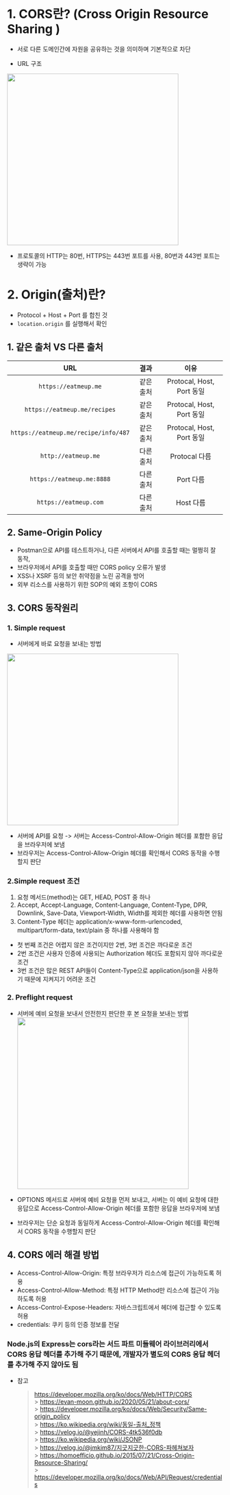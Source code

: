 # **1. CORS란? (Cross Origin Resource Sharing )**

- 서로 다른 도메인간에 자원을 공유하는 것을 의미하며 기본적으로 차단

- URL 구조

<img src="https://user-images.githubusercontent.com/9318975/139165297-0e528dca-9129-40e4-83c5-5242a5f899eb.png" width="400"></br>

- 프로토콜의 HTTP는 80번, HTTPS는 443번 포트를 사용, 80번과 443번 포트는 생략이 가능</br>

# **2. Origin(출처)란?**

- Protocol + Host + Port 를 합친 것</br>
- `location.origin` 를 실행해서 확인</br>

## **1. 같은 출처 VS 다른 출처**

|                 URL                  |   결과    |           이유            |
| :----------------------------------: | :-------: | :-----------------------: |
|         `https://eatmeup.me`         | 같은 출처 | Protocal, Host, Port 동일 |
|     `https://eatmeup.me/recipes`     | 같은 출처 | Protocal, Host, Port 동일 |
| `https://eatmeup.me/recipe/info/487` | 같은 출처 | Protocal, Host, Port 동일 |
|         `http://eatmeup.me`          | 다른 출처 |       Protocal 다름       |
|      `https://eatmeup.me:8888`       | 다른 출처 |         Port 다름         |
|        `https://eatmeup.com`         | 다른 출처 |         Host 다름         |

## **2. Same-Origin Policy**

- Postman으로 API를 테스트하거나, 다른 서버에서 API를 호출할 때는 멀쩡히 잘 동작,</br>
- 브라우저에서 API를 호출할 때만 CORS policy 오류가 발생</br>
- XSS나 XSRF 등의 보안 취약점을 노린 공격을 방어</br>
- 외부 리소스를 사용하기 위한 SOP의 예외 조항이 CORS</br>

## **3. CORS 동작원리**

### **1. Simple request**

- 서버에게 바로 요청을 보내는 방법

<img src="https://user-images.githubusercontent.com/9318975/139169911-e380a764-f7d8-4b76-a935-7811266f832d.png" width="400">

- 서버에 API를 요청 -> 서버는 Access-Control-Allow-Origin 헤더를 포함한 응답을 브라우저에 보냄</br>
- 브라우저는 Access-Control-Allow-Origin 헤더를 확인해서 CORS 동작을 수행할지 판단</br>

### **2.Simple request 조건**

1. 요청 메서드(method)는 GET, HEAD, POST 중 하나
2. Accept, Accept-Language, Content-Language, Content-Type, DPR, Downlink, Save-Data, Viewport-Width, Width를 제외한 헤더를 사용하면 안됨
3. Content-Type 헤더는 application/x-www-form-urlencoded, multipart/form-data, text/plain 중 하나를 사용해야 함

- 첫 번째 조건은 어렵지 않은 조건이지만 2번, 3번 조건은 까다로운 조건</br>
- 2번 조건은 사용자 인증에 사용되는 Authorization 헤더도 포함되지 않아 까다로운 조건</br>
- 3번 조건은 많은 REST API들이 Content-Type으로 application/json을 사용하기 때문에 지켜지기 어려운 조건</br>

### **2. Preflight request**

- 서버에 예비 요청을 보내서 안전한지 판단한 후 본 요청을 보내는 방법</br>
  <img src="https://user-images.githubusercontent.com/9318975/139170641-24d09660-bb6a-41ae-ba2a-eb811cd876f6.png" width="400">

- OPTIONS 메서드로 서버에 예비 요청을 먼저 보내고, 서버는 이 예비 요청에 대한 응답으로 Access-Control-Allow-Origin 헤더를 포함한 응답을 브라우저에 보냄
- 브라우저는 단순 요청과 동일하게 Access-Control-Allow-Origin 헤더를 확인해서 CORS 동작을 수행할지 판단

## **4. CORS 에러 해결 방법**

- Access-Control-Allow-Origin: 특정 브라우저가 리소스에 접근이 가능하도록 허용</br>
- Access-Control-Allow-Method: 특정 HTTP Method만 리소스에 접근이 가능하도록 허용</br>
- Access-Control-Expose-Headers: 자바스크립트에서 헤더에 접근할 수 있도록 허용</br>
- credentials: 쿠키 등의 인증 정보를 전달</br>

### Node.js의 Express는 cors라는 서드 파트 미들웨어 라이브러리에서 CORS 응답 헤더를 추가해 주기 때문에, 개발자가 별도의 CORS 응답 헤더를 추가해 주지 않아도 됨

- 참고
  > https://developer.mozilla.org/ko/docs/Web/HTTP/CORS</br> > https://evan-moon.github.io/2020/05/21/about-cors/</br> > https://developer.mozilla.org/ko/docs/Web/Security/Same-origin_policy</br> > https://ko.wikipedia.org/wiki/동일-출처_정책</br> > https://velog.io/@yejinh/CORS-4tk536f0db</br> > https://ko.wikipedia.org/wiki/JSONP</br> > https://velog.io/@jmkim87/지긋지긋한-CORS-파헤쳐보자</br> > https://homoefficio.github.io/2015/07/21/Cross-Origin-Resource-Sharing/</br> > https://developer.mozilla.org/ko/docs/Web/API/Request/credentials</br>
